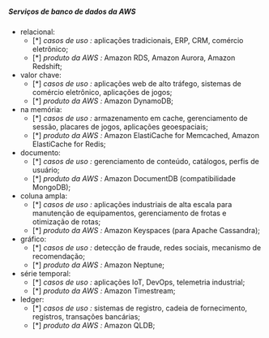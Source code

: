 
##### Serviços de banco de dados da AWS

- relacional:
	- [*] *casos de uso :* aplicações tradicionais, ERP, CRM, comércio eletrônico;
	- [*] *produto da AWS :* Amazon RDS, Amazon Aurora, Amazon Redshift;
- valor chave:
	- [*] *casos de uso :* aplicações web de alto tráfego, sistemas de comércio eletrônico, aplicações de jogos;
	- [*] *produto da AWS :* Amazon DynamoDB;
- na memória:
	- [*] *casos de uso :* armazenamento em cache, gerenciamento de sessão, placares de jogos, aplicações geoespaciais;
	- [*] *produto da AWS :* Amazon ElastiCache for Memcached, Amazon ElastiCache for Redis;
- documento:
	- [*] *casos de uso :* gerenciamento de conteúdo, catálogos, perfis de usuário;
	- [*] *produto da AWS :* Amazon DocumentDB (compatibilidade MongoDB);
- coluna ampla:
	- [*] *casos de uso :* aplicações industriais de alta escala para manutenção de equipamentos, gerenciamento de frotas e otimização de rotas;
	- [*] *produto da AWS :* Amazon Keyspaces (para Apache Cassandra);
- gráfico:
	- [*] *casos de uso :* detecção de fraude, redes sociais, mecanismo de recomendação;
	- [*] *produto da AWS :* Amazon Neptune;
- série temporal:
	- [*] *casos de uso :* aplicações IoT, DevOps, telemetria industrial;
	- [*] *produto da AWS :* Amazon Timestream;
- ledger:
	- [*] *casos de uso :* sistemas de registro, cadeia de fornecimento, registros, transações bancárias;
	- [*] *produto da AWS :* Amazon QLDB;